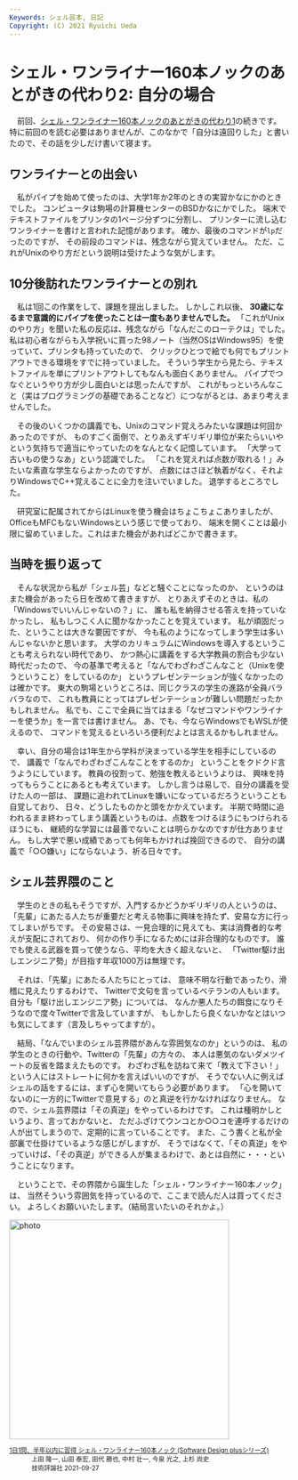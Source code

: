 ```yaml
---
Keywords: シェル芸本, 日記
Copyright: (C) 2021 Ryuichi Ueda
---
```


# シェル・ワンライナー160本ノックのあとがきの代わり2: 自分の場合

　前回、[シェル・ワンライナー160本ノックのあとがきの代わり1](/?post=20210928_shellgei160)の続きです。
特に前回のを読む必要はありませんが、このなかで「自分は遠回りした」と書いたので、その話を少しだけ書いて寝ます。

## ワンライナーとの出会い

　私がパイプを始めて使ったのは、大学1年か2年のときの実習かなにかのときでした。
コンピュータは駒場の計算機センターのBSDかなにかでした。
端末でテキストファイルをプリンタの1ページ分ずつに分割し、
プリンターに流し込むワンライナーを書けと言われた記憶があります。
確か、最後のコマンドが`lp`だったのですが、
その前段のコマンドは、残念ながら覚えていません。
ただ、これがUnixのやり方だという説明は受けたような気がします。

## 10分後訪れたワンライナーとの別れ

　私は1回この作業をして、課題を提出しました。
しかしこれ以後、 **30歳になるまで意識的にパイプを使ったことは一度もありませんでした。**
「これがUnixのやり方」を聞いた私の反応は、残念ながら「なんだこのローテクは」でした。
私は初心者ながらも入学祝いに買った98ノート（当然OSはWindows95）を使っていて、プリンタも持っていたので、
クリックひとつで絵でも何でもプリントアウトできる環境をすでに持っていました。
そういう学生から見たら、テキストファイルを単にプリントアウトしてもなんも面白くありません。
パイプでつなぐというやり方が少し面白いとは思ったんですが、
これがもっといろんなこと（実はプログラミングの基礎であることなど）につながるとは、あまり考えませんでした。


　その後のいくつかの講義でも、Unixのコマンド覚えろみたいな課題は何回かあったのですが、
ものすごく面倒で、とりあえずギリギリ単位が来たらいいやという気持ちで適当にやっていたのをなんとなく記憶しています。
「大学って古いもの使うなあ」という認識でした。
「これを覚えれば点数が取れる！」みたいな素直な学生ならよかったのですが、
点数にはさほど執着がなく、それよりWindowsでC++覚えることに全力を注いでいました。
退学するところでした。


　研究室に配属されてからはLinuxを使う機会はちょこちょこありましたが、OfficeもMFCもないWindowsという感じで使っており、
端末を開くことは最小限に留めていました。これはまた機会があればどこかで書きます。


## 当時を振り返って

　そんな状況から私が「シェル芸」などと騒ぐことになったのか、
というのはまた機会があったら日を改めて書きますが、
とりあえずそのときは、私の「Windowsでいいんじゃないの？」に、
誰も私を納得させる答えを持っていなかったし、
私もしつこく人に聞かなかったことを覚えています。
私が頑固だった、ということは大きな要因ですが、
今も私のようになってしまう学生は多いんじゃないかと思います。
大学のカリキュラムにWindowsを導入するということも考えられない時代であり、
かつ熱心に講義をする大学教員の割合も少ない時代だったので、
今の基準で考えると「なんでわざわざこんなこと（Unixを使うということ）をしているのか」
というプレゼンテーションが強くなかったのは確かです。
東大の駒場というところは、同じクラスの学生の進路が全員バラバラなので、
これも教員にとってはプレゼンテーションが難しい問題だったかもしれません。
私でも、ここで全員に当てはまる「なぜコマンドやワンライナーを使うか」を一言では書けません。
あ、でも、今ならWindowsでもWSLが使えるので、
コマンドを覚えるといろいろ便利だよとは言えるかもしれません。


　幸い、自分の場合は1年生から学科が決まっている学生を相手にしているので、
講義で「なんでわざわざこんなことをするのか」
ということをクドクド言うようにしています。
教員の役割って、勉強を教えるというよりは、
興味を持ってもらうことにあるとも考えています。
しかし言うは易しで、自分の講義を受けた人の一部は、
課題に追われてLinuxを嫌いになっているだろうということも自覚しており、
日々、どうしたものかと頭をかかえています。
半期で時間に追われるまま終わってしまう講義というものは、点数をつけるほうにもつけられるほうにも、
継続的な学習には最善でないことは明らかなのですが仕方ありません。
もし大学で悪い成績であっても何年もかければ挽回できるので、
自分の講義で「○○嫌い」にならないよう、祈る日々です。


## シェル芸界隈のこと


　学生のときの私もそうですが、入門するかどうかギリギリの人というのは、
「先輩」にあたる人たちが重要だと考える物事に興味を持たず、安易な方に行ってしまいがちです。
その安易さは、一見合理的に見えても、実は消費者的な考えが支配にされており、
何かの作り手になるためには非合理的なものです。
誰でも使える武器を買って使うなら、平均を大きく超えないと、
「Twitter駆け出しエンジニア勢」が目指す年収1000万は無理です。

　それは、「先輩」にあたる人たちにとっては、
意味不明な行動であったり、滑稽に見えたりするわけで、
Twitterで文句を言っているベテランの人もいます。
自分も「駆け出しエンジニア勢」については、
なんか悪人たちの餌食になりそうなので度々Twitterで言及していますが、
もしかしたら良くないかなとはいつも気にしてます（言及しちゃってますが）。

　結局、「なんでいまのシェル芸界隈があんな雰囲気なのか」というのは、
私の学生のときの行動や、Twitterの「先輩」の方々の、
本人は悪気のないダメツイートの反省を踏まえたものです。
わざわざ私を訪ねて来て「教えて下さい！」という人にはストレートに何かを言えばいいのですが、
そうでない人に例えばシェルの話をするには、まず心を開いてもらう必要があります。
「心を開いてないのに一方的にTwitterで意見する」のと真逆を行かなければなりません。
なので、シェル芸界隈は「その真逆」をやっているわけです。
これは種明かしというより、言っておかないと、
ただふざけてウンコとか○○コを連呼するだけの人が出てしまうので、定期的に言っていることです。
また、こう書くと私が全部裏で仕掛けているような感じがしますが、
そうではなくて、「その真逆」をやっていけば、「その真逆」ができる人が集まるわけで、あとは自然に・・・ということになります。


　ということで、その界隈から誕生した「シェル・ワンライナー160本ノック」は、
当然そういう雰囲気を持っているので、ここまで読んだ人は買ってください。
よろしくお願いいたします。（結局言いたいのそれかよ。）

<div class="card">
  <div class="row no-gutters">
    <div class="col-md-2">
      <a class="item url" href="https://www.amazon.co.jp/dp/4297122677?tag=ryuichiueda-22&linkCode=ogi&th=1&psc=1"><img src="https://m.media-amazon.com/images/I/51F6w9FoosL._SL500_.jpg" width="395" alt="photo"></a>
    </div>
    <div class="col-md-10">
      <div class="card-body">
        <dl class="fn" style="font-size:80%">
          <dt><a href="https://www.amazon.co.jp/dp/4297122677?tag=ryuichiueda-22&linkCode=ogi&th=1&psc=1">1日1問、半年以内に習得 シェル・ワンライナー160本ノック (Software Design plusシリーズ)</a></dt>
          <dd>上田 隆一, 山田 泰宏, 田代 勝也, 中村 壮一, 今泉 光之, 上杉 尚史</dd>
          <dd>技術評論社 2021-09-27</dd>
        </dl>
      </div>
    </div>
  </div>
</div>


